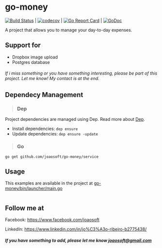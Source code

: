 # go-money
[![Build Status](https://travis-ci.org/joaosoft/go-money.svg?branch=master)](https://travis-ci.org/joaosoft/go-money) | [![codecov](https://codecov.io/gh/joaosoft/go-money/branch/master/graph/badge.svg)](https://codecov.io/gh/joaosoft/go-money) | [![Go Report Card](https://goreportcard.com/badge/github.com/joaosoft/go-money)](https://goreportcard.com/report/github.com/joaosoft/go-money) | [![GoDoc](https://godoc.org/github.com/joaosoft/go-money?status.svg)](https://godoc.org/github.com/joaosoft/go-money/service)

A project that allows you to manage your day-to-day expenses.

## Support for 
* Dropbox image upload
* Postgres database

###### If i miss something or you have something interesting, please be part of this project. Let me know! My contact is at the end.

## Dependecy Management 
>### Dep

Project dependencies are managed using Dep. Read more about [Dep](https://github.com/golang/dep).
* Install dependencies: `dep ensure`
* Update dependencies: `dep ensure -update`


>### Go
```
go get github.com/joaosoft/go-money/service
```

## Usage 
This examples are available in the project at [go-money/bin/launcher/main.go](https://github.com/joaosoft/go-money/tree/master/bin/launcher/main.go)

```go

```

## Follow me at
Facebook: https://www.facebook.com/joaosoft

LinkedIn: https://www.linkedin.com/in/jo%C3%A3o-ribeiro-b2775438/

##### If you have something to add, please let me know joaosoft@gmail.com
